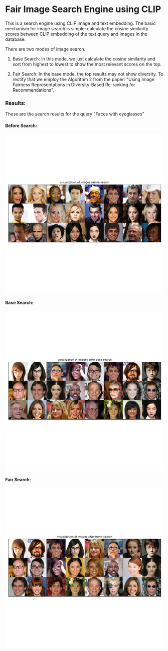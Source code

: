 # Fair Image Search Engine using CLIP


This is a search engine using CLIP image and text embedding. The basic mechanism for image search is simple: calculate the cosine similarity scores between CLIP embedding of the text query and images in the database.

There are two modes of image search.

1. Base Search: In this mode, we just calculate the cosine similarity and sort from highest to lowest to show the most relevant scores on the top.

2. Fair Search: In the base mode, the top results may not show diversity. To rectify that we employ the Algorithm 2 from the paper: "Using Image Fairness Representations in Diversity-Based Re-ranking for Recommendations".


### Results:

These are the search results for the query "Faces with eyeglasses"

#### Before Search:
<div>
   <img  src="https://github.com/Mehrab-Tanjim/fair_search_engine_using_CLIP/blob/master/results/plots/visualization%20of%20images%20before%20search.jpg"> 
</div>

#### Base Search:
<div>
   <img  src="https://github.com/Mehrab-Tanjim/fair_search_engine_using_CLIP/blob/master/results/plots/visualization%20of%20images%20after%20base%20search.jpg"> 
</div>

#### Fair Search:
<div>
   <img  src="https://github.com/Mehrab-Tanjim/fair_search_engine_using_CLIP/blob/master/results/plots/visualization%20of%20images%20after%20fmmr%20search.jpg"> 
</div>
